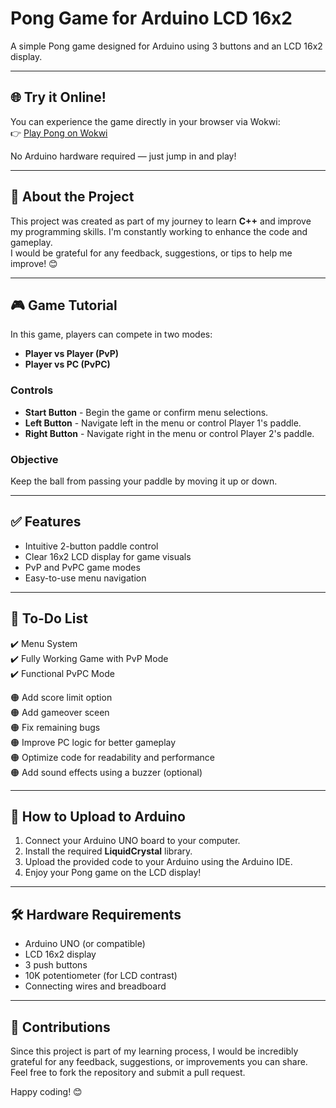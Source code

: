 # Pong Game for Arduino LCD 16x2
A simple Pong game designed for Arduino using 3 buttons and an LCD 16x2 display.

---

## 🌐 Try it Online!
You can experience the game directly in your browser via Wokwi:  
👉 [Play Pong on Wokwi](https://wokwi.com/projects/424770408827590657)  

No Arduino hardware required — just jump in and play!

---

## 🎯 About the Project
This project was created as part of my journey to learn **C++** and improve my programming skills. I'm constantly working to enhance the code and gameplay.  
I would be grateful for any feedback, suggestions, or tips to help me improve! 😊  

---

## 🎮 Game Tutorial
In this game, players can compete in two modes:
- **Player vs Player (PvP)**
- **Player vs PC (PvPC)**

### Controls
- **Start Button** - Begin the game or confirm menu selections.
- **Left Button** - Navigate left in the menu or control Player 1's paddle.
- **Right Button** - Navigate right in the menu or control Player 2's paddle.

### Objective
Keep the ball from passing your paddle by moving it up or down.

---

## ✅ Features
- Intuitive 2-button paddle control
- Clear 16x2 LCD display for game visuals
- PvP and PvPC game modes
- Easy-to-use menu navigation

---

## 🔧 To-Do List
✔️ Menu System  
✔️ Fully Working Game with PvP Mode  
✔️ Functional PvPC Mode  

🟠 Add score limit option  
🟠 Add gameover sceen  
🟠 Fix remaining bugs  
🟠 Improve PC logic for better gameplay  
🟠 Optimize code for readability and performance  
🟠 Add sound effects using a buzzer (optional)  

---

## 📜 How to Upload to Arduino
1. Connect your Arduino UNO board to your computer.
2. Install the required **LiquidCrystal** library.
3. Upload the provided code to your Arduino using the Arduino IDE.
4. Enjoy your Pong game on the LCD display!

---

## 🛠️ Hardware Requirements
- Arduino UNO (or compatible)
- LCD 16x2 display
- 3 push buttons
- 10K potentiometer (for LCD contrast)
- Connecting wires and breadboard

---

## 🤝 Contributions
Since this project is part of my learning process, I would be incredibly grateful for any feedback, suggestions, or improvements you can share. Feel free to fork the repository and submit a pull request.  

Happy coding! 😊
